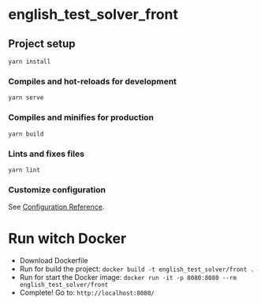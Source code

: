 # english_test_solver_front

## Project setup
```
yarn install
```

### Compiles and hot-reloads for development
```
yarn serve
```

### Compiles and minifies for production
```
yarn build
```

### Lints and fixes files
```
yarn lint
```

### Customize configuration
See [Configuration Reference](https://cli.vuejs.org/config/).

# Run witch Docker

- Download Dockerfile
- Run for build the project: `docker build -t english_test_solver/front .`
- Run for start the Docker image: `docker run -it -p 8080:8080 --rm english_test_solver/front`
- Complete! Go to: `http://localhost:8080/`